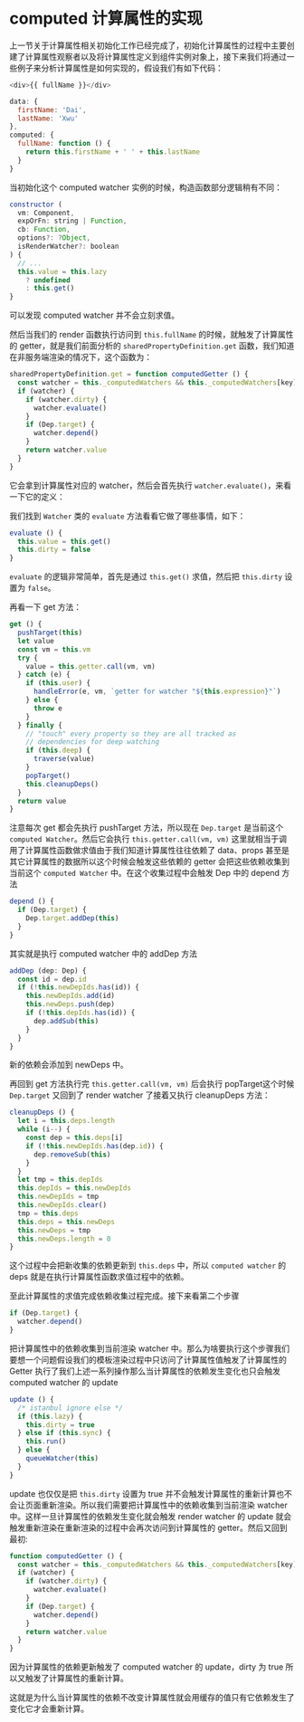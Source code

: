 # computed 计算属性的实现

上一节关于计算属性相关初始化工作已经完成了，初始化计算属性的过程中主要创建了计算属性观察者以及将计算属性定义到组件实例对象上，接下来我们将通过一些例子来分析计算属性是如何实现的，假设我们有如下代码：

```js
<div>{{ fullName }}</div>

data: {
  firstName: 'Dai',
  lastName: 'Xwu'
},
computed: {
  fullName: function () {
    return this.firstName + ' ' + this.lastName
  }
}
```

当初始化这个 computed watcher 实例的时候，构造函数部分逻辑稍有不同：

```js
constructor (
  vm: Component,
  expOrFn: string | Function,
  cb: Function,
  options?: ?Object,
  isRenderWatcher?: boolean
) {
  // ...
  this.value = this.lazy
    ? undefined
    : this.get()
}
```

可以发现 computed watcher 并不会立刻求值。

然后当我们的 render 函数执行访问到 `this.fullName` 的时候，就触发了计算属性的 getter，就是我们前面分析的 `sharedPropertyDefinition.get` 函数，我们知道在非服务端渲染的情况下，这个函数为：

```js
sharedPropertyDefinition.get = function computedGetter () {
  const watcher = this._computedWatchers && this._computedWatchers[key]
  if (watcher) {
    if (watcher.dirty) {
      watcher.evaluate()
    }
    if (Dep.target) {
      watcher.depend()
    }
    return watcher.value
  }
}
```

它会拿到计算属性对应的 watcher，然后会首先执行 `watcher.evaluate()`，来看一下它的定义：

我们找到 `Watcher` 类的 `evaluate` 方法看看它做了哪些事情，如下：

```js
evaluate () {
  this.value = this.get()
  this.dirty = false
}
```

`evaluate` 的逻辑非常简单，首先是通过 `this.get()` 求值，然后把 `this.dirty` 设置为 `false`。

再看一下 get 方法：

```js
get () {
  pushTarget(this)
  let value
  const vm = this.vm
  try {
    value = this.getter.call(vm, vm)
  } catch (e) {
    if (this.user) {
      handleError(e, vm, `getter for watcher "${this.expression}"`)
    } else {
      throw e
    }
  } finally {
    // "touch" every property so they are all tracked as
    // dependencies for deep watching
    if (this.deep) {
      traverse(value)
    }
    popTarget()
    this.cleanupDeps()
  }
  return value
}
```

注意每次 get 都会先执行 pushTarget 方法，所以现在 `Dep.target` 是当前这个 `computed Watcher`。然后它会执行 `this.getter.call(vm, vm)` 这里就相当于调用了计算属性函数做求值由于我们知道计算属性往往依赖了 data、props 甚至是其它计算属性的数据所以这个时候会触发这些依赖的 getter 会把这些依赖收集到当前这个 `computed Watcher` 中。在这个收集过程中会触发 Dep 中的 depend 方法

```js
depend () {
  if (Dep.target) {
    Dep.target.addDep(this)
  }
}
```

其实就是执行 computed watcher 中的 addDep 方法

```js
addDep (dep: Dep) {
  const id = dep.id
  if (!this.newDepIds.has(id)) {
    this.newDepIds.add(id)
    this.newDeps.push(dep)
    if (!this.depIds.has(id)) {
      dep.addSub(this)
    }
  }
}
```

新的依赖会添加到 newDeps 中。

再回到 get 方法执行完 `this.getter.call(vm, vm)` 后会执行 popTarget这个时候 `Dep.target` 又回到了 render watcher 了接着又执行 cleanupDeps 方法：

```js
cleanupDeps () {
  let i = this.deps.length
  while (i--) {
    const dep = this.deps[i]
    if (!this.newDepIds.has(dep.id)) {
      dep.removeSub(this)
    }
  }
  let tmp = this.depIds
  this.depIds = this.newDepIds
  this.newDepIds = tmp
  this.newDepIds.clear()
  tmp = this.deps
  this.deps = this.newDeps
  this.newDeps = tmp
  this.newDeps.length = 0
}
```

这个过程中会把新收集的依赖更新到 `this.deps` 中，所以 `computed watcher` 的 deps 就是在执行计算属性函数求值过程中的依赖。

至此计算属性的求值完成依赖收集过程完成。接下来看第二个步骤

```js
if (Dep.target) {
  watcher.depend()
}
```

把计算属性中的依赖收集到当前渲染 watcher 中。那么为啥要执行这个步骤我们要想一个问题假设我们的模板渲染过程中只访问了计算属性值触发了计算属性的 Getter 执行了我们上述一系列操作那么当计算属性的依赖发生变化也只会触发 computed watcher 的 update

```js
update () {
  /* istanbul ignore else */
  if (this.lazy) {
    this.dirty = true
  } else if (this.sync) {
    this.run()
  } else {
    queueWatcher(this)
  }
}
```

update 也仅仅是把 `this.dirty` 设置为 true 并不会触发计算属性的重新计算也不会让页面重新渲染。所以我们需要把计算属性中的依赖收集到当前渲染 watcher 中。这样一旦计算属性的依赖发生变化就会触发 render watcher 的 update 就会触发重新渲染在重新渲染的过程中会再次访问到计算属性的 getter。然后又回到最初:

```js
function computedGetter () {
  const watcher = this._computedWatchers && this._computedWatchers[key]
  if (watcher) {
    if (watcher.dirty) {
      watcher.evaluate()
    }
    if (Dep.target) {
      watcher.depend()
    }
    return watcher.value
  }
}
```

因为计算属性的依赖更新触发了 computed watcher 的 update，dirty 为 true 所以又触发了计算属性的重新计算。

这就是为什么当计算属性的依赖不改变计算属性就会用缓存的值只有它依赖发生了变化它才会重新计算。
